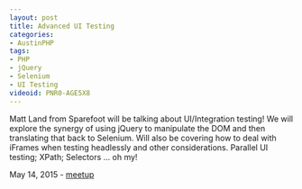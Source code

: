 ```yaml
---
layout: post
title: Advanced UI Testing
categories:
- AustinPHP
tags:
- PHP
- jQuery
- Selenium
- UI Testing
videoid: PNR0-AGE5X8
---
```

Matt Land from Sparefoot will be talking about UI/Integration testing!  We will explore the synergy of using jQuery to manipulate the DOM and then translating that back to Selenium. Will also be covering how to deal with iFrames when testing headlessly and other considerations.  Parallel UI testing; XPath; Selectors ... oh my!

May 14, 2015 - <a href="http://www.meetup.com/austinphp/events/221542669/">meetup</a>
